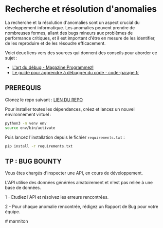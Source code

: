 # Recherche et résolution d'anomalies

La recherche et la résolution d'anomalies sont un aspect crucial du développement informatique. Les anomalies peuvent
prendre de nombreuses formes, allant des bugs mineurs aux problèmes de performance critiques, et il est important d'être
en mesure de les identifier, de les reproduire et de les résoudre efficacement.

Voici deux liens vers des sources qui donnent des conseils pour aborder ce sujet :

- [L'art du débug - Magazine Programmez!](https://blog.engineering.publicissapient.fr/wp-content/uploads/2017/05/Prog207complet1opt-1.pdf)
- [Le guide pour apprendre à débugger du code - code-garage.fr](https://code-garage.fr/blog/le-guide-pour-apprendre-a-debugger-du-code/)

## PREREQUIS

Clonez le repo suivant : [LIEN DU REPO]('https://www.github.com')

Pour installer toutes les dépendances, créez et lancez un nouvel environnement virtuel :

```bash
python3 -m venv env
source env/bin/activate
```

Puis lancez l'installation depuis le fichier `requirements.txt` :

```bash
pip install -r requirements.txt
```

## TP : BUG BOUNTY

Vous êtes chargés d'inspecter une API, en cours de développement.

L'API utilise des données générées aléatoirement et n'est pas reliée à une base de données.

1 - Etudiez l'API et résolvez les erreurs rencontrées.

2 - Pour chaque anomalie rencontrée, rédigez un Rapport de Bug pour votre équipe.



#   m a r m i t o n  
 